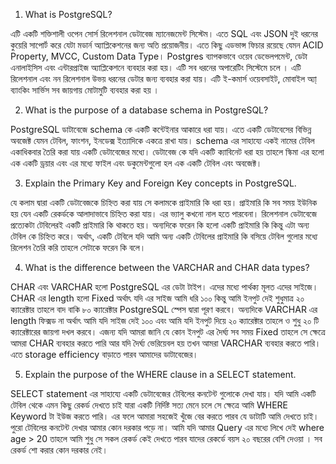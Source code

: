 1. What is PostgreSQL?

এটি একটি শক্তিশালী ওপেন সোর্স রিলেশনাল ডেটাবেজ ম্যানেজমেন্ট সিস্টেম। এতে SQL এবং JSON দুই ধরনের কুয়েরি সাপোর্ট করে যেটা মডার্ন অ্যাপ্লিকেশনের জন্য অতি প্রয়োজনীয়। এতে কিছু এডভান্স ফিচার রয়েছে যেমন ACID Property, MVCC, Custom Data Type। Postgres ব্যাপকভাবে ওয়েব ডেভেলপমেন্ট, ডেটা এনালাইসিস এবং এন্টারপ্রাইজ অ্যাপ্লিকেশনে ব্যবহার করা হয়। এটি সব ধরনের অপারেটিং সিস্টেমে চলে । এটি রিলেশনাল এবং নন রিলেশনাল উভয় ধরনের ডেটার জন্য ব্যবহার করা যায়। এটি ই-কমার্স ওয়েবসাইট, মোবাইল অ্যা্‌ ব্যাংকিং সার্ভিস সব জায়গায় মোটামুটি ব্যবহার করা হয় ।

2. What is the purpose of a database schema in PostgreSQL?

PostgreSQL ডাটাবেজে  schema কে একটি কন্টেইনার আকারে ধরা যায়। এতে একটি ডেটাবেসের বিভিন্ন অবজেক্ট যেমন টেবিল, ফাংশন, ইনডেক্স ইত্যাদিকে একত্রে রাখা যায়। schema এর সাহায্যে একই নামের টেবিল একাধিকবার তৈরি করা যায় একটি ডেটাবেজের মধ্যে। ডেটাবেজ কে যদি একটি ক্যাবিনেট ধরা হয় তাহলে স্কিমা এর হলো এক একটি ড্রয়ার এবং এর মধ্যে ফাইল এবং ডকুমেন্টগুলো হল এক একটি টেবিল এবং অবজেক্ট।


3. Explain the Primary Key and Foreign Key concepts in PostgreSQL.

যে কলাম দ্বারা একটি ডেটাবেজকে চিহ্নিত করা যায় সে কলামকে প্রাইমারি কি ধরা হয়। প্রাইমারি কি সব সময় ইউনিক হয় যেন একটি রেকর্ডকে আলাদাভাবে চিহ্নিত করা যায়। এর ভ্যালু কখনো নাল হতে পারবেনা। রিলেশনাল ডেটাবেজে প্রত্যেকটা টেবিলেরই একটি প্রাইমারি কি থাকতে হয়। অন্যদিকে ফরেন কি হলো একটি প্রাইমারি কি কিন্তু এটা অন্য টেবিল কে চিহ্নিত করে। অর্থাৎ, একটি টেবিলে যদি আমি অন্য একটি টেবিলের প্রাইমারি কি বসিয়ে টেবিল গুলোর মধ্যে রিলেশন তৈরি করি তাহলে সেটাকে ফরেন কি বলে।

4. What is the difference between the VARCHAR and CHAR data types?

CHAR এবং VARCHAR হলো PostgreSQL এর ডেটা টাইপ। এদের মধ্যে পার্থক্য মূলত এদের সাইজে। CHAR এর length হলো Fixed অর্থাৎ যদি এর সাইজ আমি ধরি ১০০ কিন্তু আমি ইনপুট দেই শুধুমাত্র ২০ ক্যারেক্টার তাহলে বাদ বাকি ৮০ ক্যারেক্টার PostgreSQL স্পেস দ্বারা পূরণ করবে। অন্যদিকে VARCHAR এর length ফিক্সড না অর্থাৎ আমি যদি সাইজ দেই ১০০ এবং আমি যদি ইনপুট দিয়ে ২০ ক্যারেক্টার তাহলে ও শুধু ২০ টি ক্যারেক্টারের জায়গা দখল করবে। এজন্য যদি আমরা জানি যে কোন ইনপুট এর দৈর্ঘ্য সব সময় Fixed তাহলে সে ক্ষেত্রে আমরা CHAR ব্যবহার করতে পারি আর যদি দৈর্ঘ্য ভেরিয়েবল হয় তখন আমরা VARCHAR ব্যবহার করতে পারি। এতে storage efficiency বাড়াতে পারব আমাদের ডাটাবেজের।

5. Explain the purpose of the WHERE clause in a SELECT statement.

SELECT statement এর সাহায্যে একটি ডেটাবেজের টেবিলের কনটেন্ট গুলোকে দেখা যায়। যদি আমি একটি টেবিল থেকে এমন কিছু রেকর্ড দেখতে চাই যারা একটি নির্দিষ্ট সত্য মেনে চলে সে ক্ষেত্রে আমি WHERE Keyword টা ইউজ করতে পারি। এর ফলে আমারা সহজেই খুঁজে বের করতে পারব যে ডাটাটি আমি দেখতে চাই। পুরো টেবিলের কনটেন্ট দেখার আমার কোন দরকার পড়ে না। আমি যদি আমার Query এর মধ্যে লিখে দেই where age > 20 তাহলে আমি শুধু সে সকল রেকর্ড কেই দেখতে পারব যাদের রেকর্ডে বয়স ২০ বছরের বেশি দেওয়া । সব রেকর্ড শো করার কোন দরকার নেই।

